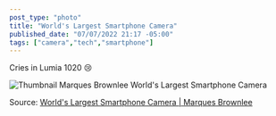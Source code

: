 ```yaml
---
post_type: "photo" 
title: "World's Largest Smartphone Camera"
published_date: "07/07/2022 21:17 -05:00"
tags: ["camera","tech","smartphone"]
---
```


Cries in Lumia 1020 <span>&#x1F622;</span>

![Thumbnail Marques Brownlee World's Largest Smartphone Camera](https://yewtu.be/vi/lYPe4MsALk4/maxres.jpg)

Source: [World's Largest Smartphone Camera | Marques Brownlee](https://yewtu.be/embed/lYPe4MsALk4)
